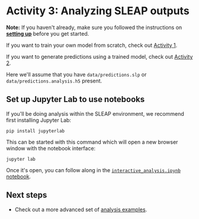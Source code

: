 # Activity 3: Analyzing SLEAP outputs

**Note:** If you haven't already, make sure you followed the instructions on **[setting up](setup.md)** before you get started.

If you want to train your own model from scratch, check out [Activity 1](labeling.md).

If you want to generate predictions using a trained model, check out [Activity 2](inference.md).

Here we'll assume that you have `data/predictions.slp` or `data/predictions.analysis.h5` present.

## Set up Jupyter Lab to use notebooks

If you'll be doing analysis within the SLEAP environment, we recommend first installing Jupyter Lab:
```
pip install jupyterlab
```
This can be started with this command which will open a new browser window with the notebook interface:
```
jupyter lab
```

Once it's open, you can follow along in the [`interactive_analysis.ipynb` notebook](interactive_analysis.ipynb).

## Next steps

- Check out a more advanced set of [analysis examples](https://sleap.ai/notebooks/Analysis_examples.html).